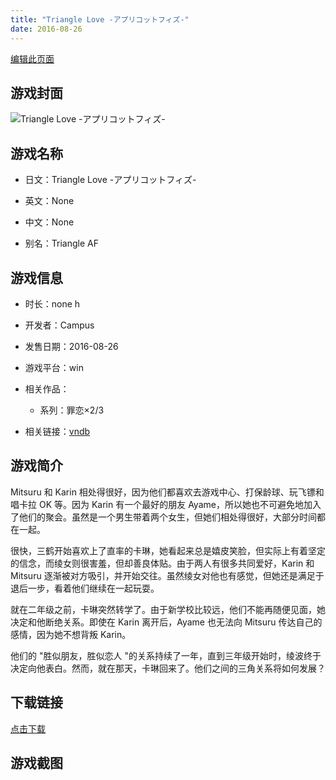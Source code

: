 ```yaml
---
title: "Triangle Love -アプリコットフィズ-"
date: 2016-08-26
---
```

[编辑此页面](https://github.com/ACG-3/ADV3-source/blob/main/source/_posts/Triangle%20Love%20-%E3%82%A2%E3%83%97%E3%83%AA%E3%82%B3%E3%83%83%E3%83%88%E3%83%95%E3%82%A3%E3%82%BA-.md)

## 游戏封面

![Triangle Love -アプリコットフィズ-](https%3A//pan.timero.xyz/onedrive/img_lib_001/Triangle%20Love%20-%E3%82%A2%E3%83%97%E3%83%AA%E3%82%B3%E3%83%83%E3%83%88%E3%83%95%E3%82%A3%E3%82%BA-_cover.avif)


## 游戏名称

- 日文：Triangle Love -アプリコットフィズ-
- 英文：None
- 中文：None

- 别名：Triangle AF


## 游戏信息

- 时长：none h
- 开发者：Campus
- 发售日期：2016-08-26
- 游戏平台：win
- 相关作品：
   - 系列：罪恋×2/3

- 相关链接：[vndb](https://vndb.org/v19445)


## 游戏简介

Mitsuru 和 Karin 相处得很好，因为他们都喜欢去游戏中心、打保龄球、玩飞镖和唱卡拉 OK 等。因为 Karin 有一个最好的朋友 Ayame，所以她也不可避免地加入了他们的聚会。虽然是一个男生带着两个女生，但她们相处得很好，大部分时间都在一起。

很快，三鹤开始喜欢上了直率的卡琳，她看起来总是嬉皮笑脸，但实际上有着坚定的信念，而绫女则很害羞，但却善良体贴。由于两人有很多共同爱好，Karin 和 Mitsuru 逐渐被对方吸引，并开始交往。虽然绫女对他也有感觉，但她还是满足于退后一步，看着他们继续在一起玩耍。

就在二年级之前，卡琳突然转学了。由于新学校比较远，他们不能再随便见面，她决定和他断绝关系。即使在 Karin 离开后，Ayame 也无法向 Mitsuru 传达自己的感情，因为她不想背叛 Karin。

他们的 "胜似朋友，胜似恋人 "的关系持续了一年，直到三年级开始时，绫波终于决定向他表白。然而，就在那天，卡琳回来了。他们之间的三角关系将如何发展？




## 下载链接

[点击下载](https://pan.timero.xyz/onedrive/adv_lib_001/Triangle%20Love%20-%E3%82%A2%E3%83%97%E3%83%AA%E3%82%B3%E3%83%83%E3%83%88%E3%83%95%E3%82%A3%E3%82%BA-)


## 游戏截图


